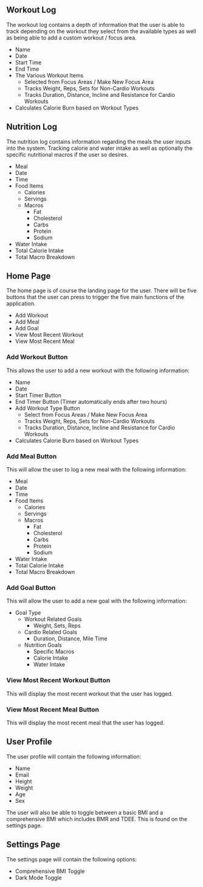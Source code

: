 ## Workout Log
The workout log contains a depth of information that the user is able to track depending on the workout they select from the available types as well as being able to add a custom workout / focus area.

- Name
- Date
- Start Time
- End Time
- The Various Workout Items
  - Selected from Focus Areas / Make New Focus Area
  - Tracks Weight, Reps, Sets for Non-Cardio Workouts
  - Tracks Duration, Distance, Incline and Resistance for Cardio Workouts
- Calculates Calorie Burn based on Workout Types

## Nutrition Log
The nutrition log contains information regarding the meals the user inputs into the system. Tracking calorie and water intake
as well as optionally the specific nutritional macros if the user so desires.

- Meal
- Date
- Time
- Food Items
    - Calories
    - Servings
    - Macros
        - Fat
        - Cholesterol
        - Carbs
        - Protein
        - Sodium
- Water Intake
- Total Calorie Intake
- Total Macro Breakdown


## Home Page
The home page is of course the landing page for the user. There will be five buttons that the user can press to trigger the
five main functions of the application.

- Add Workout
- Add Meal
- Add Goal
- View Most Recent Workout
- View Most Recent Meal

### Add Workout Button
This allows the user to add a new workout with the following information:

- Name
- Date
- Start Timer Button
- End Timer Button (Timer automatically ends after two hours)
- Add Workout Type Button
  - Select from Focus Areas / Make New Focus Area
  - Tracks Weight, Reps, Sets for Non-Cardio Workouts
  - Tracks Duration, Distance, Incline and Resistance for Cardio Workouts
- Calculates Calorie Burn based on Workout Types

### Add Meal Button
This will allow the user to log a new meal with the following information:

- Meal
- Date
- Time
- Food Items
    - Calories
    - Servings
    - Macros
        - Fat
        - Cholesterol
        - Carbs
        - Protein
        - Sodium
- Water Intake
- Total Calorie Intake
- Total Macro Breakdown

### Add Goal Button
This will allow the user to add a new goal with the following information:

- Goal Type
  - Workout Related Goals
    - Weight, Sets, Reps
  - Cardio Related Goals
    - Duration, Distance, Mile Time
  - Nutrition Goals
    - Specific Macros
    - Calorie Intake
    - Water Intake

### View Most Recent Workout Button
This will display the most recent workout that the user has logged.

### View Most Recent Meal Button
This will display the most recent meal that the user has logged.

## User Profile
The user profile will contain the following information:

- Name
- Email
- Height
- Weight
- Age
- Sex

The user will also be able to toggle between a basic BMI and a comprehensive BMI which includes BMR and TDEE. This is found on the settings page.

## Settings Page
The settings page will contain the following options:

- Comprehensive BMI Toggle
- Dark Mode Toggle